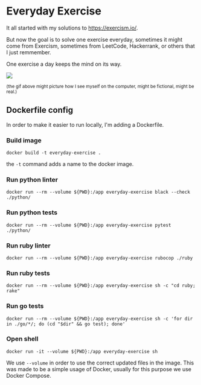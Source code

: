 # Everyday Exercise

It all started with my solutions to https://exercism.io/.

But now the goal is to solve one exercise everyday, sometimes it might come from Exercism, sometimes from LeetCode, Hackerrank, or others that I just remmember.

One exercise a day keeps the mind on its way.

![](https://media.giphy.com/media/2RiU1RUjyh4C4/giphy.gif)

<small>(the gif above might picture how I see myself on the computer, might be fictional, might be real.)</small>

## Dockerfile config

In order to make it easier to run locally, I'm adding a Dockerfile.

### Build image

```
docker build -t everyday-exercise .
```

the `-t` command adds a name to the docker image.

### Run python linter

```
docker run --rm --volume ${PWD}:/app everyday-exercise black --check ./python/
```

### Run python tests

```
docker run --rm --volume ${PWD}:/app everyday-exercise pytest ./python/
```

### Run ruby linter

```
docker run --rm --volume ${PWD}:/app everyday-exercise rubocop ./ruby
```

### Run ruby tests

```
docker run --rm --volume ${PWD}:/app everyday-exercise sh -c "cd ruby; rake"
```

### Run go tests

```
docker run --rm --volume ${PWD}:/app everyday-exercise sh -c 'for dir in ./go/*/; do (cd "$dir" && go test); done'
```

### Open shell

```
docker run -it --volume ${PWD}:/app everyday-exercise sh
```

We use `--volume` in order to use the correct updated files in the image. This was made to be a simple usage of Docker, usually for this purpose we use Docker Compose.
